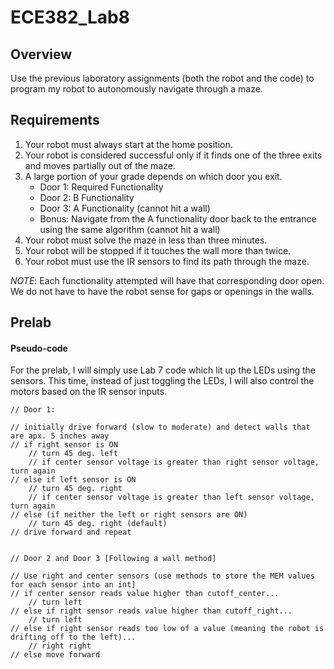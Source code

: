ECE382_Lab8
===========

## Overview
Use the previous laboratory assignments (both the robot and the code) to program my robot to autonomously navigate through a maze.

## Requirements
1. Your robot must always start at the home position.
2. Your robot is considered successful only if it finds one of the three exits and moves partially out of the maze.
3. A large portion of your grade depends on which door you exit.
    * Door 1: Required Functionality
    * Door 2: B Functionality
    * Door 3: A Functionality (cannot hit a wall)
    * Bonus: Navigate from the A functionality door back to the entrance using the same algorithm (cannot hit a wall)
4. Your robot must solve the maze in less than three minutes.
5. Your robot will be stopped if it touches the wall more than twice.
6. Your robot must use the IR sensors to find its path through the maze.

*NOTE*: Each functionality attempted will have that corresponding door open. We do not have to have the robot sense for gaps or openings in the walls.

## Prelab
#### Pseudo-code
For the prelab, I will simply use Lab 7 code which lit up the LEDs using the sensors. This time, instead of just toggling the LEDs, I will also control the motors based on the IR sensor inputs.

```
// Door 1:

// initially drive forward (slow to moderate) and detect walls that are apx. 5 inches away
// if right sensor is ON
    // turn 45 deg. left
    // if center sensor voltage is greater than right sensor voltage, turn again
// else if left sensor is ON
    // turn 45 deg. right
    // if center sensor voltage is greater than left sensor voltage, turn again
// else (if neither the left or right sensors are ON)
    // turn 45 deg. right (default)
// drive forward and repeat


// Door 2 and Door 3 [Following a wall method]

// Use right and center sensors (use methods to store the MEM values for each sensor into an int]
// if center sensor reads value higher than cutoff_center...
    // turn left
// else if right sensor reads value higher than cutoff_right...
    // turn left
// else if right sensor reads too low of a value (meaning the robot is drifting off to the left)...
    // right right
// else move forward
```

